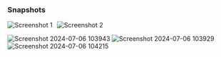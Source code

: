 ### Snapshots

<div style="display: flex;">  
<img src="https://github.com/ubednama/project-management-system-frontend/assets/61332446/dfe8ae0d-3291-4db6-af8b-db74eb219739" alt="Screenshot 1" style="margin-right: 10px; max-width: 48%; height: auto;">
    <img src="https://github.com/ubednama/project-management-system-frontend/assets/61332446/c5e5c1da-6166-4f30-9dc6-56e3c8f8558c" alt="Screenshot 2" style="max-width: 48%; height: auto;">
</div>

![Screenshot 2024-07-06 103943](https://github.com/ubednama/project-management-system-frontend/assets/61332446/8083b117-78af-4c6f-a90f-74030f71b6c5)
![Screenshot 2024-07-06 103929](https://github.com/ubednama/project-management-system-frontend/assets/61332446/ad944980-4b7c-4b79-aebd-f67b161b25a5)
![Screenshot 2024-07-06 104215](https://github.com/ubednama/project-management-system-frontend/assets/61332446/9c882d2c-414f-4449-b693-dd3b86330ac5)
